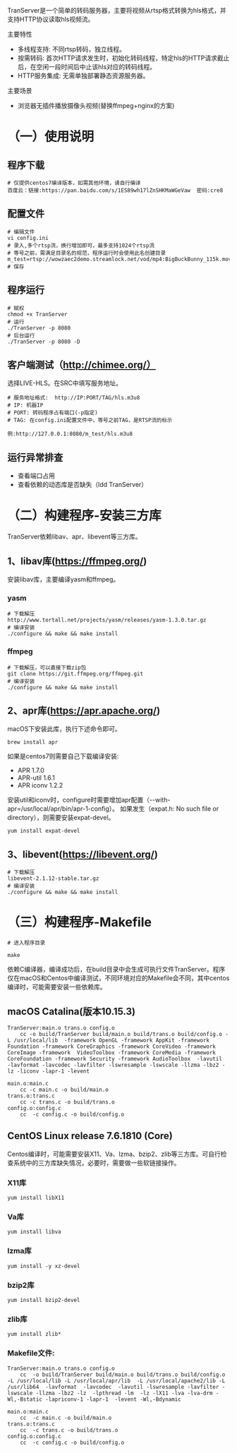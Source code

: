 TranServer是一个简单的转码服务器，主要将视频从rtsp格式转换为hls格式，并支持HTTP协议读取hls视频流。  
  
主要特性  
* 多线程支持: 不同rtsp转码，独立线程。
* 按需转码: 首次HTTP请求发生时，初始化转码线程，特定hls的HTTP请求截止后，在空闲一段时间后中止该hls对应的转码线程。
* HTTP服务集成: 无需单独部署静态资源服务器。
  
主要场景
* 浏览器无插件播放摄像头视频(替换ffmpeg+nginx的方案)


# （一）使用说明
## 程序下载
	# 仅提供centos7编译版本，如需其他环境，请自行编译
	百度云：链接:https://pan.baidu.com/s/1ES89wh17lZnSHKMaWGeVaw  密码:cre8

## 配置文件

	# 编辑文件
	vi config.ini
	# 录入,多个rtsp流，换行增加即可，最多支持1024个rtsp流
	# 等号之前，需满足目录名的规范，程序运行时会使用此名创建目录
	m_test=rtsp://wowzaec2demo.streamlock.net/vod/mp4:BigBuckBunny_115k.mov
	# 保存

## 程序运行

	# 赋权
	chmod +x TranServer
	# 运行
	./TranServer -p 8080
	# 后台运行
	./TranServer -p 8080 -D

## 客户端测试（http://chimee.org/）
选择LIVE-HLS。在SRC中填写服务地址。

	# 服务地址格式:  http://IP:PORT/TAG/hls.m3u8
	# IP: 机器IP
	# PORT: 转码程序占有端口(-p指定)
	# TAG: 在config.ini配置文件中，等号之前TAG，是RTSP流的标示

	例:http://127.0.0.1:8080/m_test/hls.m3u8

## 运行异常排查
* 查看端口占用
* 查看依赖的动态库是否缺失（ldd TranServer）
  
  
# （二）构建程序-安装三方库
TranServer依赖libav、apr、libevent等三方库。

## 1、libav库(https://ffmpeg.org/)
安装libav库，主要编译yasm和ffmpeg。
### yasm

	# 下载解压
	http://www.tortall.net/projects/yasm/releases/yasm-1.3.0.tar.gz
	# 编译安装
	./configure && make && make install

### ffmpeg

	# 下载解压，可以直接下载zip包
	git clone https://git.ffmpeg.org/ffmpeg.git
	# 编译安装
	./configure && make && make install

## 2、apr库(https://apr.apache.org/)
  
macOS下安装此库，执行下述命令即可。 

	brew install apr

如果是centos7则需要自己下载编译安装:  
* APR 1.7.0
* APR-util 1.6.1
* APR iconv 1.2.2

安装util和iconv时，configure时需要增加apr配置（--with-apr=/usr/local/apr/bin/apr-1-config）。
如果发生（expat.h: No such file or directory），则需要安装expat-devel。

	yum install expat-devel

## 3、libevent(https://libevent.org/)

	# 下载解压
	libevent-2.1.12-stable.tar.gz
	# 编译安装
	./configure && make && make install

# （三）构建程序-Makefile

	# 进入程序目录

	make


依赖C编译器，编译成功后，在build目录中会生成可执行文件TranServer。程序仅在macOS和Centos中编译测试，不同环境对应的Makefile会不同，其中centos编译时，可能需要安装一些依赖库。

## macOS Catalina(版本10.15.3)

	TranServer:main.o trans.o config.o
		cc -o build/TranServer build/main.o build/trans.o build/config.o -L /usr/local/lib  -framework OpenGL -framework AppKit -framework Foundation -framework CoreGraphics -framework CoreVideo -framework CoreImage -framework  VideoToolbox -framework CoreMedia -framework CoreFoundation -framework Security -framework AudioToolbox  -lavutil  -lavformat -lavcodec -lavfilter -lswresample -lswscale -llzma -lbz2 -lz -liconv -lapr-1 -levent

	main.o:main.c
		cc -c main.c -o build/main.o
	trans.o:trans.c
		cc -c trans.c -o build/trans.o
	config.o:config.c
		cc  -c config.c -o build/config.o

## CentOS Linux release 7.6.1810 (Core)
Centos编译时，可能需要安装X11、Va、lzma、bzip2、zlib等三方库。可自行检查系统中的三方库缺失情况，必要时，需要做一些软链接操作。

### X11库
	yum install libX11
### Va库
	yum install libva
### lzma库
	yum install -y xz-devel
### bzip2库
	yum install bzip2-devel
### zlib库
	yum install zlib*

### Makefile文件:

	TranServer:main.o trans.o config.o
		cc  -o build/TranServer build/main.o build/trans.o build/config.o -L /usr/local/lib -L /usr/local/apr/lib  -L /usr/local/apache2/lib -L /usr/lib64  -lavformat  -lavcodec  -lavutil -lswresample -lavfilter -lswscale -llzma -lbz2 -lz  -lpthread -lm  -lz -lX11 -lva -lva-drm -Wl,-Bstatic -lapriconv-1 -lapr-1  -levent -Wl,-Bdynamic
	
	main.o:main.c
		cc  -c main.c -o build/main.o
	trans.o:trans.c
		cc  -c trans.c -o build/trans.o
	config.o:config.c
		cc  -c config.c -o build/config.o


